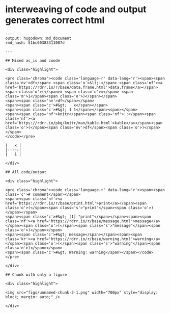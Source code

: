 # interweaving of code and output generates correct html

    ---
    output: hugodown::md_document
    rmd_hash: 51bc60383311007d
    
    ---
    
    ## Mixed as_is and coode
    
    <div class="highlight">
    
    <pre class='chroma'><code class='language-r' data-lang='r'><span><span class='nv'>df</span> <span class='o'>&lt;-</span> <span class='nf'><a href='https://rdrr.io/r/base/data.frame.html'>data.frame</a></span><span class='o'>(</span>x <span class='o'>=</span> <span class='m'>1</span><span class='o'>)</span></span>
    <span><span class='nv'>df</span></span>
    <span><span class='c'>#&gt;   x</span></span>
    <span><span class='c'>#&gt; 1 1</span></span><span></span>
    <span><span class='nf'>knitr</span><span class='nf'>::</span><span class='nf'><a href='https://rdrr.io/pkg/knitr/man/kable.html'>kable</a></span><span class='o'>(</span><span class='nv'>df</span><span class='o'>)</span></span>
    </code></pre>
    
    |   x |
    |----:|
    |   1 |
    
    </div>
    
    ## All code/output
    
    <div class="highlight">
    
    <pre class='chroma'><code class='language-r' data-lang='r'><span><span class='c'># comment</span></span>
    <span><span class='nf'><a href='https://rdrr.io/r/base/print.html'>print</a></span><span class='o'>(</span><span class='s'>"print"</span><span class='o'>)</span></span>
    <span><span class='c'>#&gt; [1] "print"</span></span><span><span class='nf'><a href='https://rdrr.io/r/base/message.html'>message</a></span><span class='o'>(</span><span class='s'>"message"</span><span class='o'>)</span></span>
    <span><span class='c'>#&gt; message</span></span><span><span class='kr'><a href='https://rdrr.io/r/base/warning.html'>warning</a></span><span class='o'>(</span><span class='s'>"warning"</span><span class='o'>)</span></span>
    <span><span class='c'>#&gt; Warning: warning</span></span></code></pre>
    
    </div>
    
    ## Chunk with only a figure
    
    <div class="highlight">
    
    <img src="figs/unnamed-chunk-3-1.png" width="700px" style="display: block; margin: auto;" />
    
    </div>
    

